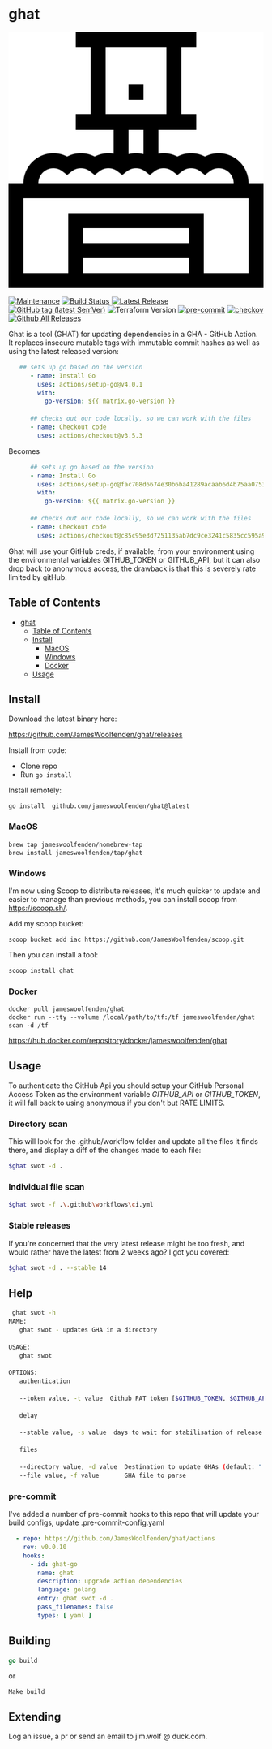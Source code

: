 # ghat

![alt text](ghat.png "ghat")

[![Maintenance](https://img.shields.io/badge/Maintained%3F-yes-green.svg)](https://GitHub.com/jameswoolfenden/ghat/graphs/commit-activity)
[![Build Status](https://github.com/JamesWoolfenden/ghat/workflows/CI/badge.svg?branch=master)](https://github.com/JamesWoolfenden/ghat)
[![Latest Release](https://img.shields.io/github/release/JamesWoolfenden/ghat.svg)](https://github.com/JamesWoolfenden/ghat/releases/latest)
[![GitHub tag (latest SemVer)](https://img.shields.io/github/tag/JamesWoolfenden/ghat.svg?label=latest)](https://github.com/JamesWoolfenden/ghat/releases/latest)
![Terraform Version](https://img.shields.io/badge/tf-%3E%3D0.14.0-blue.svg)
[![pre-commit](https://img.shields.io/badge/pre--commit-enabled-brightgreen?logo=pre-commit&logoColor=white)](https://github.com/pre-commit/pre-commit)
[![checkov](https://img.shields.io/badge/checkov-verified-brightgreen)](https://www.checkov.io/)
[![Github All Releases](https://img.shields.io/github/downloads/jameswoolfenden/ghat/total.svg)](https://github.com/JamesWoolfenden/ghat/releases)

Ghat is a tool  (GHAT) for updating dependencies in a GHA - GitHub Action. It replaces insecure mutable tags with immutable commit hashes as well as using the latest released version:

```yml
   ## sets up go based on the version
      - name: Install Go
        uses: actions/setup-go@v4.0.1
        with:
          go-version: ${{ matrix.go-version }}

      ## checks out our code locally, so we can work with the files
      - name: Checkout code
        uses: actions/checkout@v3.5.3
```

Becomes

```yml
      ## sets up go based on the version
      - name: Install Go
        uses: actions/setup-go@fac708d6674e30b6ba41289acaab6d4b75aa0753 # v4.0.1
        with:
          go-version: ${{ matrix.go-version }}

      ## checks out our code locally, so we can work with the files
      - name: Checkout code
        uses: actions/checkout@c85c95e3d7251135ab7dc9ce3241c5835cc595a9 # v3.5.3
```

Ghat will use your GitHub creds, if available, from your environment using the environmental variables GITHUB_TOKEN or GITHUB_API, but it can also drop back to anonymous access, the drawback is that this is severely rate limited by gitHub.

## Table of Contents

<!--toc:start-->
- [ghat](#ghat)
  - [Table of Contents](#table-of-contents)
  - [Install](#install)
    - [MacOS](#macos)
    - [Windows](#windows)
    - [Docker](#docker)
  - [Usage](#usage)

<!--toc:end-->

## Install

Download the latest binary here:

<https://github.com/JamesWoolfenden/ghat/releases>

Install from code:

- Clone repo
- Run `go install`

Install remotely:

```shell
go install  github.com/jameswoolfenden/ghat@latest
```

### MacOS

```shell
brew tap jameswoolfenden/homebrew-tap
brew install jameswoolfenden/tap/ghat
```

### Windows

I'm now using Scoop to distribute releases, it's much quicker to update and easier to manage than previous methods,
you can install scoop from <https://scoop.sh/>.

Add my scoop bucket:

```shell
scoop bucket add iac https://github.com/JamesWoolfenden/scoop.git
```

Then you can install a tool:

```bash
scoop install ghat
```

### Docker

```shell
docker pull jameswoolfenden/ghat
docker run --tty --volume /local/path/to/tf:/tf jameswoolfenden/ghat scan -d /tf
```

<https://hub.docker.com/repository/docker/jameswoolfenden/ghat>

## Usage

To authenticate the GitHub Api you should setup your GitHub Personal Access Token as the environment variable
*GITHUB_API* or *GITHUB_TOKEN*, it will fall back to using anonymous if you don't but RATE LIMITS.

### Directory scan

This will look for the .github/workflow folder and update all the files it finds there, and display a diff of the changes made to each file:

```bash
$ghat swot -d .
```

### Individual file scan

```bash
$ghat swot -f .\.github\workflows\ci.yml
```

### Stable releases

If you're concerned that the very latest release might be too fresh, and would rather have the latest from 2 weeks ago?
I got you covered:

```bash
$ghat swot -d . --stable 14
```

## Help

```bash
 ghat swot -h
NAME:
   ghat swot - updates GHA in a directory

USAGE:
   ghat swot

OPTIONS:
   authentication

   --token value, -t value  Github PAT token [$GITHUB_TOKEN, $GITHUB_API]

   delay

   --stable value, -s value  days to wait for stabilisation of release (default: 0)

   files

   --directory value, -d value  Destination to update GHAs (default: ".")
   --file value, -f value       GHA file to parse

```

### pre-commit

I've added a number of pre-commit hooks to this repo that will update your build configs,
update .pre-commit-config.yaml

```yaml
  - repo: https://github.com/JamesWoolfenden/ghat/actions
    rev: v0.0.10
    hooks:
      - id: ghat-go
        name: ghat
        description: upgrade action dependencies
        language: golang
        entry: ghat swot -d .
        pass_filenames: false
        types: [ yaml ]

```

## Building

```go
go build
```

or

```Make
Make build
```

## Extending

Log an issue, a pr or send an email to jim.wolf @ duck.com.
